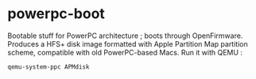 # powerpc-boot
Bootable stuff for PowerPC architecture ; boots through OpenFirmware.
Produces a HFS+ disk image formatted with Apple Partition Map partition scheme, compatible with old PowerPC-based Macs.
Run it with QEMU :

```qemu-system-ppc APMdisk```
